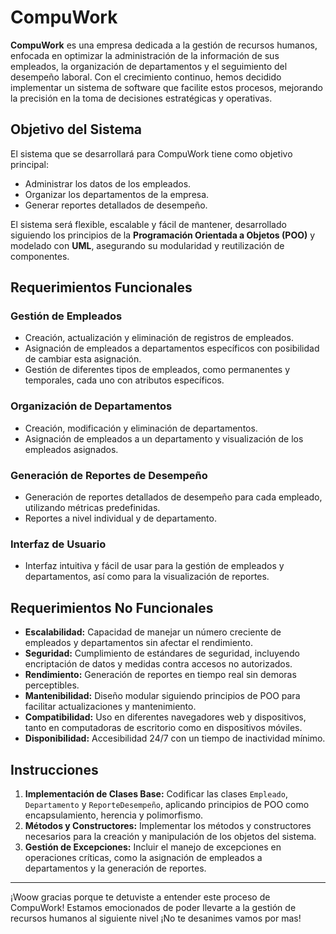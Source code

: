 # CompuWork

**CompuWork** es una empresa dedicada a la gestión de recursos humanos, enfocada en optimizar la administración de la información de sus empleados, la organización de departamentos y el seguimiento del desempeño laboral. Con el crecimiento continuo, hemos decidido implementar un sistema de software que facilite estos procesos, mejorando la precisión en la toma de decisiones estratégicas y operativas.

## Objetivo del Sistema

El sistema que se desarrollará para CompuWork tiene como objetivo principal:

- Administrar los datos de los empleados.
- Organizar los departamentos de la empresa.
- Generar reportes detallados de desempeño.

El sistema será flexible, escalable y fácil de mantener, desarrollado siguiendo los principios de la **Programación Orientada a Objetos (POO)** y modelado con **UML**, asegurando su modularidad y reutilización de componentes.

## Requerimientos Funcionales

### Gestión de Empleados
- Creación, actualización y eliminación de registros de empleados.
- Asignación de empleados a departamentos específicos con posibilidad de cambiar esta asignación.
- Gestión de diferentes tipos de empleados, como permanentes y temporales, cada uno con atributos específicos.

### Organización de Departamentos
- Creación, modificación y eliminación de departamentos.
- Asignación de empleados a un departamento y visualización de los empleados asignados.

### Generación de Reportes de Desempeño
- Generación de reportes detallados de desempeño para cada empleado, utilizando métricas predefinidas.
- Reportes a nivel individual y de departamento.

### Interfaz de Usuario
- Interfaz intuitiva y fácil de usar para la gestión de empleados y departamentos, así como para la visualización de reportes.

## Requerimientos No Funcionales

- **Escalabilidad:** Capacidad de manejar un número creciente de empleados y departamentos sin afectar el rendimiento.
- **Seguridad:** Cumplimiento de estándares de seguridad, incluyendo encriptación de datos y medidas contra accesos no autorizados.
- **Rendimiento:** Generación de reportes en tiempo real sin demoras perceptibles.
- **Mantenibilidad:** Diseño modular siguiendo principios de POO para facilitar actualizaciones y mantenimiento.
- **Compatibilidad:** Uso en diferentes navegadores web y dispositivos, tanto en computadoras de escritorio como en dispositivos móviles.
- **Disponibilidad:** Accesibilidad 24/7 con un tiempo de inactividad mínimo.

## Instrucciones

1. **Implementación de Clases Base:** Codificar las clases `Empleado`, `Departamento` y `ReporteDesempeño`, aplicando principios de POO como encapsulamiento, herencia y polimorfismo.
2. **Métodos y Constructores:** Implementar los métodos y constructores necesarios para la creación y manipulación de los objetos del sistema.
3. **Gestión de Excepciones:** Incluir el manejo de excepciones en operaciones críticas, como la asignación de empleados a departamentos y la generación de reportes.

---

¡Woow gracias porque te detuviste a entender este proceso de CompuWork! Estamos emocionados de poder llevarte a la gestión de recursos humanos al siguiente nivel ¡No te desanimes vamos por mas!


